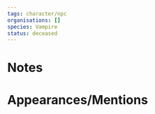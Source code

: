 ```yaml
---
tags: character/npc
organisations: []
species: Vampire
status: deceased
---
```


# Notes

# Appearances/Mentions

